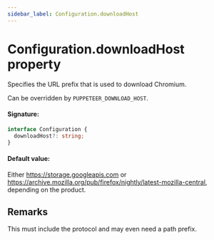 ```yaml
---
sidebar_label: Configuration.downloadHost
---
```


# Configuration.downloadHost property

Specifies the URL prefix that is used to download Chromium.

Can be overridden by `PUPPETEER_DOWNLOAD_HOST`.

#### Signature:

```typescript
interface Configuration {
  downloadHost?: string;
}
```

#### Default value:

Either https://storage.googleapis.com or https://archive.mozilla.org/pub/firefox/nightly/latest-mozilla-central, depending on the product.

## Remarks

This must include the protocol and may even need a path prefix.
